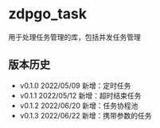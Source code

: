 # zdpgo_task

用于处理任务管理的库，包括并发任务管理

## 版本历史

- v0.1.0 2022/05/09 新增：定时任务
- v0.1.1 2022/05/12 新增：超时结束任务
- v0.1.2 2022/06/20 新增：任务协程池
- v0.1.3 2022/06/22 新增：携带参数的任务
